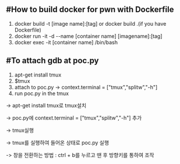 #How to build docker for pwn with Dockerfile
---
1. docker build -t [image name]:[tag] or docker build .(if you have Dockerfile)
2. docker run -it -d --name [container name] [imagename]:[tag]
3. docker exec -it [container name] /bin/bash

#To attach gdb at poc.py
---
1. apt-get install tmux
2. $tmux
3. attach to poc.py -> context.terminal = ["tmux","splitw","-h"]
4. run poc.py in the tmux

-> apt-get install tmux로 tmux설치

-> poc.py에 context.terminal = ["tmux","splitw","-h"] 추가

-> tmux실행

-> tmux를 실행하여 들어온 상태로 poc.py 실행

-> 창을 전환하는 방법 : ctrl + b를 누르고 땐 후 방향키를 통하여 조작
